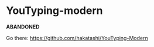 YouTyping-modern
================

**ABANDONED**

Go there: https://github.com/hakatashi/YouTyping-Modern
